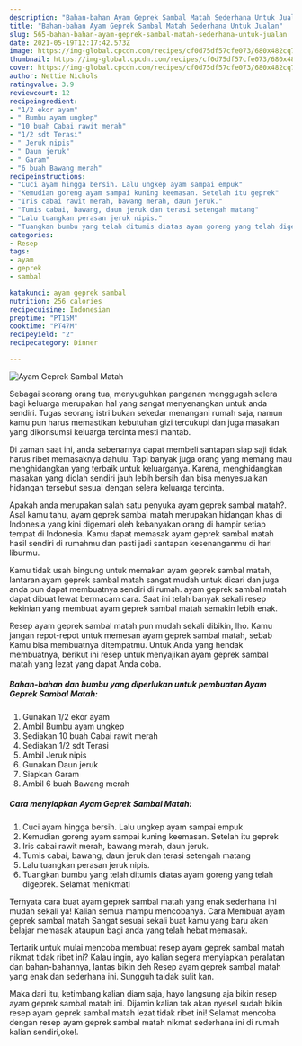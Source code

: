 ```yaml
---
description: "Bahan-bahan Ayam Geprek Sambal Matah Sederhana Untuk Jualan"
title: "Bahan-bahan Ayam Geprek Sambal Matah Sederhana Untuk Jualan"
slug: 565-bahan-bahan-ayam-geprek-sambal-matah-sederhana-untuk-jualan
date: 2021-05-19T12:17:42.573Z
image: https://img-global.cpcdn.com/recipes/cf0d75df57cfe073/680x482cq70/ayam-geprek-sambal-matah-foto-resep-utama.jpg
thumbnail: https://img-global.cpcdn.com/recipes/cf0d75df57cfe073/680x482cq70/ayam-geprek-sambal-matah-foto-resep-utama.jpg
cover: https://img-global.cpcdn.com/recipes/cf0d75df57cfe073/680x482cq70/ayam-geprek-sambal-matah-foto-resep-utama.jpg
author: Nettie Nichols
ratingvalue: 3.9
reviewcount: 12
recipeingredient:
- "1/2 ekor ayam"
- " Bumbu ayam ungkep"
- "10 buah Cabai rawit merah"
- "1/2 sdt Terasi"
- " Jeruk nipis"
- " Daun jeruk"
- " Garam"
- "6 buah Bawang merah"
recipeinstructions:
- "Cuci ayam hingga bersih. Lalu ungkep ayam sampai empuk"
- "Kemudian goreng ayam sampai kuning keemasan. Setelah itu geprek"
- "Iris cabai rawit merah, bawang merah, daun jeruk."
- "Tumis cabai, bawang, daun jeruk dan terasi setengah matang"
- "Lalu tuangkan perasan jeruk nipis."
- "Tuangkan bumbu yang telah ditumis diatas ayam goreng yang telah digeprek. Selamat menikmati"
categories:
- Resep
tags:
- ayam
- geprek
- sambal

katakunci: ayam geprek sambal 
nutrition: 256 calories
recipecuisine: Indonesian
preptime: "PT15M"
cooktime: "PT47M"
recipeyield: "2"
recipecategory: Dinner

---
```



![Ayam Geprek Sambal Matah](https://img-global.cpcdn.com/recipes/cf0d75df57cfe073/680x482cq70/ayam-geprek-sambal-matah-foto-resep-utama.jpg)

Sebagai seorang orang tua, menyuguhkan panganan menggugah selera bagi keluarga merupakan hal yang sangat menyenangkan untuk anda sendiri. Tugas seorang istri bukan sekedar menangani rumah saja, namun kamu pun harus memastikan kebutuhan gizi tercukupi dan juga masakan yang dikonsumsi keluarga tercinta mesti mantab.

Di zaman  saat ini, anda sebenarnya dapat membeli santapan siap saji tidak harus ribet memasaknya dahulu. Tapi banyak juga orang yang memang mau menghidangkan yang terbaik untuk keluarganya. Karena, menghidangkan masakan yang diolah sendiri jauh lebih bersih dan bisa menyesuaikan hidangan tersebut sesuai dengan selera keluarga tercinta. 



Apakah anda merupakan salah satu penyuka ayam geprek sambal matah?. Asal kamu tahu, ayam geprek sambal matah merupakan hidangan khas di Indonesia yang kini digemari oleh kebanyakan orang di hampir setiap tempat di Indonesia. Kamu dapat memasak ayam geprek sambal matah hasil sendiri di rumahmu dan pasti jadi santapan kesenanganmu di hari liburmu.

Kamu tidak usah bingung untuk memakan ayam geprek sambal matah, lantaran ayam geprek sambal matah sangat mudah untuk dicari dan juga anda pun dapat membuatnya sendiri di rumah. ayam geprek sambal matah dapat dibuat lewat bermacam cara. Saat ini telah banyak sekali resep kekinian yang membuat ayam geprek sambal matah semakin lebih enak.

Resep ayam geprek sambal matah pun mudah sekali dibikin, lho. Kamu jangan repot-repot untuk memesan ayam geprek sambal matah, sebab Kamu bisa membuatnya ditempatmu. Untuk Anda yang hendak membuatnya, berikut ini resep untuk menyajikan ayam geprek sambal matah yang lezat yang dapat Anda coba.

<!--inarticleads1-->

##### Bahan-bahan dan bumbu yang diperlukan untuk pembuatan Ayam Geprek Sambal Matah:

1. Gunakan 1/2 ekor ayam
1. Ambil  Bumbu ayam ungkep
1. Sediakan 10 buah Cabai rawit merah
1. Sediakan 1/2 sdt Terasi
1. Ambil  Jeruk nipis
1. Gunakan  Daun jeruk
1. Siapkan  Garam
1. Ambil 6 buah Bawang merah




<!--inarticleads2-->

##### Cara menyiapkan Ayam Geprek Sambal Matah:

1. Cuci ayam hingga bersih. Lalu ungkep ayam sampai empuk
1. Kemudian goreng ayam sampai kuning keemasan. Setelah itu geprek
1. Iris cabai rawit merah, bawang merah, daun jeruk.
1. Tumis cabai, bawang, daun jeruk dan terasi setengah matang
1. Lalu tuangkan perasan jeruk nipis.
1. Tuangkan bumbu yang telah ditumis diatas ayam goreng yang telah digeprek. Selamat menikmati




Ternyata cara buat ayam geprek sambal matah yang enak sederhana ini mudah sekali ya! Kalian semua mampu mencobanya. Cara Membuat ayam geprek sambal matah Sangat sesuai sekali buat kamu yang baru akan belajar memasak ataupun bagi anda yang telah hebat memasak.

Tertarik untuk mulai mencoba membuat resep ayam geprek sambal matah nikmat tidak ribet ini? Kalau ingin, ayo kalian segera menyiapkan peralatan dan bahan-bahannya, lantas bikin deh Resep ayam geprek sambal matah yang enak dan sederhana ini. Sungguh taidak sulit kan. 

Maka dari itu, ketimbang kalian diam saja, hayo langsung aja bikin resep ayam geprek sambal matah ini. Dijamin kalian tak akan nyesel sudah bikin resep ayam geprek sambal matah lezat tidak ribet ini! Selamat mencoba dengan resep ayam geprek sambal matah nikmat sederhana ini di rumah kalian sendiri,oke!.

